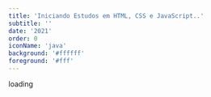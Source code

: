 ```yaml
---
title: 'Iniciando Estudos em HTML, CSS e JavaScript..'
subtitle: ''
date: '2021'
order: 0
iconName: 'java'
background: '#ffffff'
foreground: '#fff'
---
```


loading